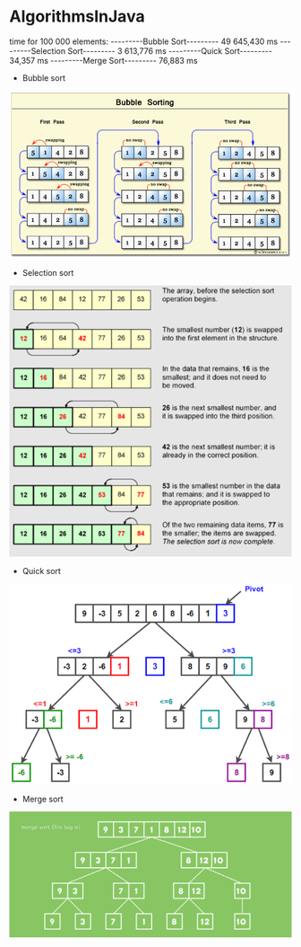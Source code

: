 # AlgorithmsInJava

time for 100 000 elements:
---------Bubble Sort---------
   49 645,430 ms
---------Selection Sort---------
   3 613,776 ms
---------Quick Sort---------
   34,357 ms
---------Merge Sort---------
   76,883 ms
   

- Bubble sort

![Image alt](https://raw.githubusercontent.com/ElenaIbr/AlgorithmsInJava/master/bubbleSort.png)

- Selection sort

![Image alt](https://raw.githubusercontent.com/ElenaIbr/AlgorithmsInJava/master/selSort.png)

- Quick sort

![Image alt](https://raw.githubusercontent.com/ElenaIbr/AlgorithmsInJava/master/quickSort.png)

- Merge sort

![Image alt](https://raw.githubusercontent.com/ElenaIbr/AlgorithmsInJava/master/mergeSort.png)
